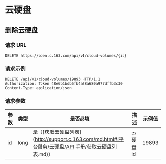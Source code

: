 #  云硬盘
## 删除云硬盘

### 请求 URL

`DELETE https://open.c.163.com/api/v1/cloud-volumes/{id}`

### 请求示例

```http
DELETE /api/v1/cloud-volumes/19893 HTTP/1.1
Authorization: Token 48e6b1bdb5fb4a28a680a977dffb3c30
Content-Type: application/json
```


### 请求参数

| 参数 | 类型 |               是否必填               |    描述   | 示例值 |
|------|------|--------------------------------------|-----------|--------|
| id   | long | 是（[获取云硬盘列表](http://support.c.163.com/md.html#!平台服务/云硬盘/API 手册/获取云硬盘列表.md)） | 云硬盘 id |  19893 |

